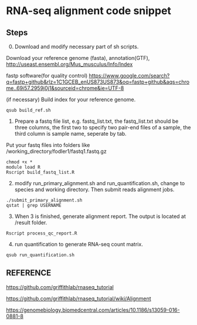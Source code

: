 # RNA-seq alignment code snippet

## Steps

0. Download and modify necessary part of sh scripts.

Download your reference genome (fasta), annotation(GTF), http://useast.ensembl.org/Mus_musculus/Info/Index

fastp software(for quality control) https://www.google.com/search?q=fastp+github&rlz=1C1GCEB_enUS873US873&oq=fastp+github&aqs=chrome..69i57.2959j0j1&sourceid=chrome&ie=UTF-8

 (if necessary) Build index for your reference genome.

```{shell}
qsub build_ref.sh
```


1. Prepare a fastq file list, e.g. fastq_list.txt, the fastq_list.txt should be three columns, the first two to specify two pair-end files of a sample, the third column is sample name, seperate by tab.

Put your fastq files into folders like /working_directory/fodler1/fastq1.fastq.gz

```{shell}
chmod +x *
module load R
Rscript build_fastq_list.R
```


2. modify run_primary_alignment.sh and run_quantification.sh, change to species and working directory. Then submit reads alignment jobs.
   
```{shell}
./submit_primary_alignment.sh
qstat | grep USERNAME
```

3. When 3 is finished, generate alignment report. The output is located at /result folder.

```{shell}
Rscript process_qc_report.R
```


4. run quantification to generate RNA-seq count matrix.
```{shell}
qsub run_quantification.sh
```

## REFERENCE
https://github.com/griffithlab/rnaseq_tutorial 

https://github.com/griffithlab/rnaseq_tutorial/wiki/Alignment 

https://genomebiology.biomedcentral.com/articles/10.1186/s13059-016-0881-8
